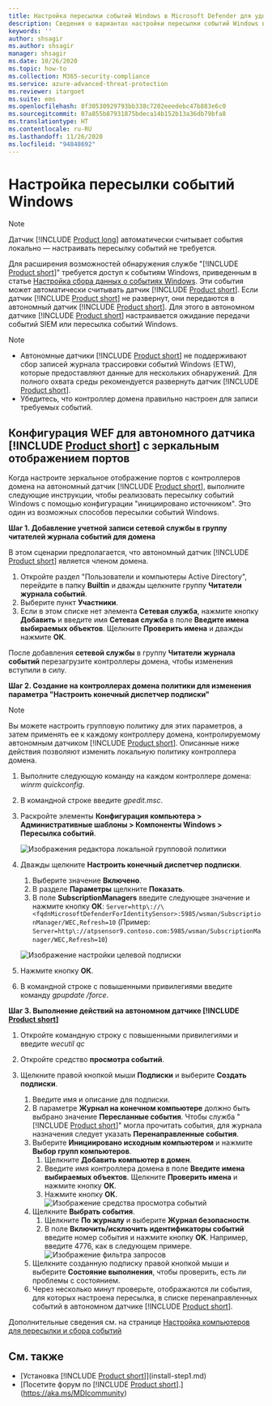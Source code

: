 ```yaml
---
title: Настройка пересылки событий Windows в Microsoft Defender для удостоверений
description: Сведения о вариантах настройки пересылки событий Windows в Microsoft Defender для удостоверений.
keywords: ''
author: shsagir
ms.author: shsagir
manager: shsagir
ms.date: 10/26/2020
ms.topic: how-to
ms.collection: M365-security-compliance
ms.service: azure-advanced-threat-protection
ms.reviewer: itargoet
ms.suite: ems
ms.openlocfilehash: 8f30530929793bb338c7202eeedebc47b883e6c0
ms.sourcegitcommit: 07a855b87931875bdeca14b152b13a36db79bfa8
ms.translationtype: HT
ms.contentlocale: ru-RU
ms.lasthandoff: 11/26/2020
ms.locfileid: "94848692"
---
```

# <a name="configuring-windows-event-forwarding"></a>Настройка пересылки событий Windows

> [!NOTE]
> Датчик [!INCLUDE [Product long](includes/product-long.md)] автоматически считывает события локально — настраивать пересылку событий не требуется.

Для расширения возможностей обнаружения службе "[!INCLUDE [Product short](includes/product-short.md)]" требуется доступ к событиям Windows, приведенным в статье [Настройка сбора данных о событиях Windows](configure-windows-event-collection.md#configure-event-collection). Эти события может автоматически считывать датчик [!INCLUDE [Product short](includes/product-short.md)]. Если датчик [!INCLUDE [Product short](includes/product-short.md)] не развернут, они передаются в автономный датчик [!INCLUDE [Product short](includes/product-short.md)]. Для этого в автономном датчике [!INCLUDE [Product short](includes/product-short.md)] настраивается ожидание передачи событий SIEM или пересылка событий Windows.

> [!NOTE]
>
> - Автономные датчики [!INCLUDE [Product short](includes/product-short.md)] не поддерживают сбор записей журнала трассировки событий Windows (ETW), которые предоставляют данные для нескольких обнаружений. Для полного охвата среды рекомендуется развернуть датчик [!INCLUDE [Product short](includes/product-short.md)].
> - Убедитесь, что контроллер домена правильно настроен для записи требуемых событий.

## <a name="wef-configuration-for-product-short-standalone-sensors-with-port-mirroring"></a>Конфигурация WEF для автономного датчика [!INCLUDE [Product short](includes/product-short.md)] с зеркальным отображением портов

Когда настроите зеркальное отображение портов с контроллеров домена на автономный датчик [!INCLUDE [Product short](includes/product-short.md)], выполните следующие инструкции, чтобы реализовать пересылку событий Windows с помощью конфигурации "инициировано источником". Это один из возможных способов пересылки событий Windows.

**Шаг 1. Добавление учетной записи сетевой службы в группу читателей журнала событий для домена**

В этом сценарии предполагается, что автономный датчик [!INCLUDE [Product short](includes/product-short.md)] является членом домена.

1. Откройте раздел "Пользователи и компьютеры Active Directory", перейдите в папку **Builtin** и дважды щелкните группу **Читатели журнала событий**.
1. Выберите пункт **Участники**.
1. Если в этом списке нет элемента **Сетевая служба**, нажмите кнопку **Добавить** и введите имя **Сетевая служба** в поле **Введите имена выбираемых объектов**. Щелкните **Проверить имена** и дважды нажмите **ОК**.

После добавления **сетевой службы** в группу **Читатели журнала событий** перезагрузите контроллеры домена, чтобы изменения вступили в силу.

**Шаг 2. Создание на контроллерах домена политики для изменения параметра "Настроить конечный диспетчер подписки"**

> [!Note]
> Вы можете настроить групповую политику для этих параметров, а затем применять ее к каждому контроллеру домена, контролируемому автономным датчиком [!INCLUDE [Product short](includes/product-short.md)]. Описанные ниже действия позволяют изменить локальную политику контроллера домена.

1. Выполните следующую команду на каждом контроллере домена: *winrm quickconfig*.
1. В командной строке введите *gpedit.msc*.
1. Раскройте элементы **Конфигурация компьютера > Административные шаблоны > Компоненты Windows > Пересылка событий**.

    ![Изображения редактора локальной групповой политики](media/wef-1-local-group-policy-editor.png)

1. Дважды щелкните **Настроить конечный диспетчер подписки**.

    1. Выберите значение **Включено**.
    1. В разделе **Параметры** щелкните **Показать**.
    1. В поле **SubscriptionManagers** введите следующее значение и нажмите кнопку **ОК**:  `Server=http\://\<fqdnMicrosoftDefenderForIdentitySensor>:5985/wsman/SubscriptionManager/WEC,Refresh=10` (Пример: `Server=http\://atpsensor9.contoso.com:5985/wsman/SubscriptionManager/WEC,Refresh=10`)

    ![Изображение настройки целевой подписки](media/wef-2-config-target-sub-manager.png)

1. Нажмите кнопку **ОК**.
1. В командной строке с повышенными привилегиями введите команду *gpupdate /force*.

**Шаг 3. Выполнение действий на автономном датчике [!INCLUDE [Product short](includes/product-short.md)]**

1. Откройте командную строку с повышенными привилегиями и введите *wecutil qc*
1. Откройте средство **просмотра событий**.
1. Щелкните правой кнопкой мыши **Подписки** и выберите **Создать подписки**.

    1. Введите имя и описание для подписки.
    1. В параметре **Журнал на конечном компьютере** должно быть выбрано значение **Пересланные события**. Чтобы служба "[!INCLUDE [Product short](includes/product-short.md)]" могла прочитать события, для журнала назначения следует указать **Перенаправленные события**.
    1. Выберите **Инициировано исходным компьютером** и нажмите **Выбор групп компьютеров**.
        1. Щелкните **Добавить компьютер в домен**.
        1. Введите имя контроллера домена в поле **Введите имена выбираемых объектов**. Щелкните **Проверить имена** и нажмите кнопку **ОК**.
        1. Нажмите кнопку **ОК**.
        ![Изображение средства просмотра событий](media/wef-3-event-viewer.png)
    1. Щелкните **Выбрать события**.
        1. Щелкните **По журналу** и выберите **Журнал безопасности**.
        1. В поле **Включить/исключить идентификаторы событий** введите номер события и нажмите кнопку **OK**. Например, введите 4776, как в следующем примере.<br/>
        ![Изображение фильтра запросов](media/wef-4-query-filter.png)
    1. Щелкните созданную подписку правой кнопкой мыши и выберите **Состояние выполнения**, чтобы проверить, есть ли проблемы с состоянием.
    1. Через несколько минут проверьте, отображаются ли события, для которых настроена пересылка, в списке перенаправленных событий в автономном датчике [!INCLUDE [Product short](includes/product-short.md)].

Дополнительные сведения см. на странице [Настройка компьютеров для пересылки и сбора событий](/previous-versions/windows/it-pro/windows-server-2008-R2-and-2008/cc748890(v=ws.11))

## <a name="see-also"></a>См. также

- [Установка [!INCLUDE [Product short](includes/product-short.md)]](install-step1.md)
- [Посетите форум по [!INCLUDE [Product short](includes/product-short.md)].](https://aka.ms/MDIcommunity)
